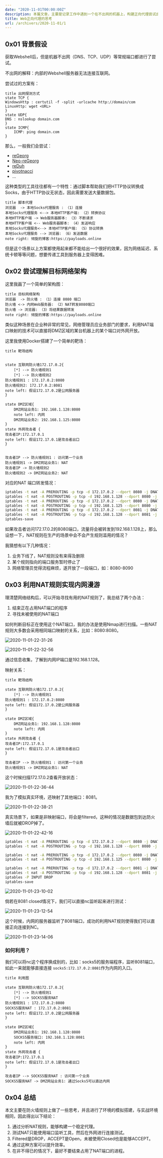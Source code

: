 ```yaml
---
date: "2020-11-01T00:00:00Z"
description: 本篇文章，主要是记录工作中遇到一个在不出网的机器上，构建正向代理尝试出的一个其他办法。
title: Web正向代理的思考
url: /archivers/2020-11-01/1
---
```


## 0x01 背景假设

获取Webshell后，但是机器不出网（DNS、TCP、UDP）等常规端口都进行了尝试。 

不出网的解释：内部的Webshell服务器无法连接互联网。

尝试过的方案有：



```plantuml
title 出网探测方式
state TCP {
WindowsHttp : certutil -f -split -urlcache http://domain/com
LinuxHttp: wget <URL>
}
state UDP{
DNS : nslookup domain.com
}
state ICMP{
    ICMP: ping domain.com
}
```


那么，一般我们会尝试：

- [reGeorg](https://github.com/sensepost/reGeorg)
- [Neo-reGeorg](https://github.com/L-codes/Neo-reGeorg)
- [reDuh](https://github.com/sensepost/reDuh)
- [pivotnacci](https://github.com/blackarrowsec/pivotnacci)
- ...

这种类型的工具往往都有一个特性：通过脚本帮助我们把HTTP协议转换成Socks，由于HTTP协议无状态，因此需要发送大量数据包。


```plantuml
title 脚本代理
浏览器  -> 本地Socks代理服务 : （1）连接
本地Socks代理服务 <--> 本地HTTP客户端: （2）转换协议
本地HTTP客户端 -> Web服务器脚本: （3）不断请求
本地HTTP客户端 <-- Web服务器脚本: （4）发送响应
本地Socks代理服务<--> 本地HTTP客户端: （5）协议转换
本地Socks代理服务 --> 浏览器: （6）发送数据
note right: 倾旋的博客:https://payloads.online
```


但是这个场景以上方案都使用起来都不能给出一个很好的效果，因为网络延迟、系统卡顿等等问题，想要传递工具到服务器上变得困难。

## 0x02 尝试理解目标网络架构


这里我画了一个简单的架构图：


```plantuml
title 目标网络架构
浏览器  -> 防火墙 : （1）连接 8080 端口
防火墙 <-> 内网Web服务器: （2）NAT转发8080端口
防火墙 -> 浏览器: （3）将结果数据转发
note right: 倾旋的博客:https://payloads.online
```



类似这种场景在企业种非常的常见，网络管理员应业务部门的要求，利用NAT端口映射的技术可以直接将DMZ区域的某台机器上的某个端口对外网开放。

这里我使用Docker搭建了一个简单的靶场：


```plantuml
title 靶场结构


state 互联网防火墙172.17.0.2{
    [*] --> 防火墙规则1
    [*] --> 防火墙规则2
防火墙规则1 : 172.17.0.2:8080
防火墙规则2: 172.17.0.2:8081
note left: 假设172.17.0.2是公网服务器
}

state DMZ区域{
    DMZ网站业务1: 192.168.1.128:8080
    note left: 内网
    DMZ网站业务2: 192.168.1.125:8080
}
state 外网攻击者 {
攻击者IP:172.17.0.1
note left: 假设172.17.0.1是攻击者出口
}


攻击者IP --> 防火墙规则1 : 访问第一个业务
防火墙规则1 -> DMZ网站业务1: NAT
攻击者IP -> 防火墙规则2
防火墙规则2 -> DMZ网站业务2: NAT
```


对应的NAT 端口转发情况：

```bash
iptables -t nat -A PREROUTING -p tcp -d 172.17.0.2 --dport 8080 -j DNAT --to-destination 192.168.1.128:8080
iptables -t nat -A POSTROUTING -p tcp -d 192.168.1.128 --dport 8080 -j SNAT --to-source 192.168.1.129
iptables -t nat -A PREROUTING -p tcp -d 172.17.0.2 --dport 8080 -j DNAT --to-destination 192.168.1.125:8080
iptables -t nat -A POSTROUTING -p tcp -d 192.168.1.125 --dport 8080 -j SNAT --to-source 192.168.1.129
iptables -t nat -A PREROUTING -p tcp -d 172.17.0.2 --dport 8081 -j DNAT --to-destination 192.168.1.128:8081
iptables -t nat -A POSTROUTING -p tcp -d 192.168.1.128 --dport 8081 -j SNAT --to-source 192.168.1.129
iptables-save
```




如果攻击者访问172.17.0.2的8080端口，流量将会被转发到192.168.1.128上，那么设想一下，NAT规则在生产的场景中会不会产生规则滥用的情况？

我猜想有以下几种情况：

1. 业务下线了，NAT规则没有来得及删除
2. 某个规则指向的端口服务暂时停止了
3. 网络管理员觉得流程麻烦，遂开放了一段端口，如：8080-8090



## 0x03 利用NAT规则实现内网漫游

理清楚网络结构后，可以开始寻找有用的NAT规则了，我总结了两个办法：

1. 结束正在占用NAT端口的程序
2. 寻找未被使用的NAT端口

如何判断目标正在使用这个NAT端口，我的办法是使用Nmap进行扫描。一些NAT规则大多数会采用相同端口映射的关系，比如：8080:8080。


![2020-11-01-22-31-26](https://images.payloads.online/a3247094-4f5f-11ec-8ef1-00d861bf4abb.png)


![2020-11-01-22-32-56](https://images.payloads.online/a366145e-4f5f-11ec-b458-00d861bf4abb.png)


通过信息收集，了解到内网IP端口是192.168.1.128。

映射关系：


```plantuml
title 靶场结构

state 互联网防火墙172.17.0.2{
    [*] --> 防火墙规则1
防火墙规则1 : 172.17.0.2:8080
note left: 假设172.17.0.2是公网服务器
}

state DMZ区域{
    DMZ网站业务1: 192.168.1.128:8080
    note left: 内网
}
state 外网攻击者 {
攻击者IP:172.17.0.1
note left: 假设172.17.0.1是攻击者出口
}

攻击者IP --> 防火墙规则1 : 访问第一个业务
防火墙规则1 -> DMZ网站业务1: NAT
```

这个时候扫描172.17.0.2查看开放状态：

![2020-11-01-22-36-44](https://images.payloads.online/a39ded20-4f5f-11ec-be81-00d861bf4abb.png)

我为了模拟真实环境，还映射了其他端口：8081。

![2020-11-01-22-38-21](https://images.payloads.online/a3dda3b6-4f5f-11ec-8c80-00d861bf4abb.png)


真实场景下，如果是非映射端口，将会是filtered，这种的情况是数据包到达防火墙后就被DROP掉了。



![2020-11-01-22-42-16](https://images.payloads.online/a416ea5e-4f5f-11ec-b2b4-00d861bf4abb.png)


```bash
iptables -t nat -A PREROUTING -p tcp -d 172.17.0.2 --dport 8080 -j DNAT --to-destination 192.168.1.128:8080
iptables -t nat -A POSTROUTING -p tcp -d 192.168.1.128 --dport 8080 -j SNAT --to-source 192.168.1.129

iptables -t nat -A PREROUTING -p tcp -d 172.17.0.2 --dport 8080 -j DNAT --to-destination 192.168.1.125:8080
iptables -t nat -A POSTROUTING -p tcp -d 192.168.1.125 --dport 8080 -j SNAT --to-source 192.168.1.129

iptables -t nat -A PREROUTING -p tcp -d 172.17.0.2 --dport 8081 -j DNAT --to-destination 192.168.1.128:8081
iptables -t nat -A POSTROUTING -p tcp -d 192.168.1.128 --dport 8081 -j SNAT --to-source 192.168.1.129
iptables -P INPUT DROP
iptables-save
```

![2020-11-01-23-10-02](https://images.payloads.online/a4529b9e-4f5f-11ec-b01a-00d861bf4abb.png)

倘若在8081 closed情况下，我们可以直接nc监听起来进行测试：

![2020-11-01-23-12-54](https://images.payloads.online/a48c4d12-4f5f-11ec-91c1-00d861bf4abb.png)

这个时候，内网的服务器监听了8081端口，成功的利用NAT规则使得我们可以直接正向连接到NC。

![2020-11-01-23-14-06](https://images.payloads.online/a4c64e5e-4f5f-11ec-8081-00d861bf4abb.png)

### 如何利用？

我们可以将nc这个程序换成别的，比如：socks5的服务端程序，监听8081端口，如此一来就能够直接连接 `socks5:172.17.0.2:8081`作为内网的入口。

```plantuml
title 利用图

state 互联网防火墙172.17.0.2{
    [*] --> 防火墙规则1
    [*] --> SOCKS5服务NAT
防火墙规则1 : 172.17.0.2:8080
SOCKS5服务NAT : 172.17.0.2:8081
note left: 假设172.17.0.2是公网服务器
}

state DMZ区域{
    DMZ网站业务1: 192.168.1.128:8080
    SOCKS5服务端口: 192.168.1.128:8081
    note left: 内网
}
state 外网攻击者 {
攻击者IP:172.17.0.1
note left: 假设172.17.0.1是攻击者出口
}

攻击者IP --> SOCKS5服务NAT : 访问第一个业务
SOCKS5服务NAT -> DMZ网站业务1: 通过Socks5可以直达内网
```

## 0x04 总结

本文主要在防火墙规则上做了一些思考，并且进行了环境的模拟搭建，与实战环境相同，因此得出以下结论：

1. 通过分析NAT规则，能够构建一个稳定代理。
2. 测试NAT只能使用端口监听工具，然后在外网进行连接测试。
3. Filtered是DROP，ACCEPT是Open，未被使用Closed也是能够ACCEPT。
4. 通过这种方案可以提升效率。
5. 在非不得已的情况下，最好不要结束占用了NAT端口的进程。

